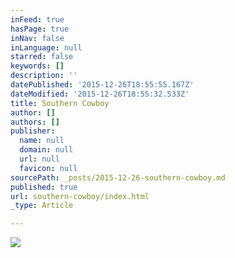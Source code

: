 ```yaml
---
inFeed: true
hasPage: true
inNav: false
inLanguage: null
starred: false
keywords: []
description: ''
datePublished: '2015-12-26T18:55:55.167Z'
dateModified: '2015-12-26T18:55:32.533Z'
title: Southern Cowboy
author: []
authors: []
publisher:
  name: null
  domain: null
  url: null
  favicon: null
sourcePath: _posts/2015-12-26-southern-cowboy.md
published: true
url: southern-cowboy/index.html
_type: Article

---
```

![](https://the-grid-user-content.s3-us-west-2.amazonaws.com/2685edad-9153-492f-a182-bbfb4ca16dc6.png)
